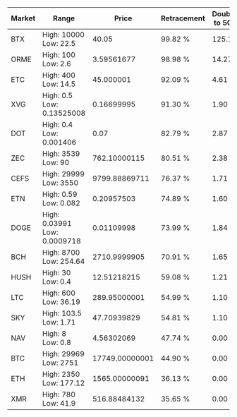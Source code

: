 | Market | Range | Price| Retracement | Doubles to 50% |
| --- | --- | --- | --- | --- |
| BTX | High: 10000<br />Low: 22.5 | 40.05 | 99.82 % | 125.12 |
| ORME | High: 100<br />Low: 2.6 | 3.59561677 | 98.98 % | 14.27 |
| ETC | High: 400<br />Low: 14.5 | 45.000001 | 92.09 % | 4.61 |
| XVG | High: 0.5<br />Low: 0.13525008 | 0.16699995 | 91.30 % | 1.90 |
| DOT | High: 0.4<br />Low: 0.001406 | 0.07 | 82.79 % | 2.87 |
| ZEC | High: 3539<br />Low: 90 | 762.10000115 | 80.51 % | 2.38 |
| CEFS | High: 29999<br />Low: 3550 | 9799.88869711 | 76.37 % | 1.71 |
| ETN | High: 0.59<br />Low: 0.082 | 0.20957503 | 74.89 % | 1.60 |
| DOGE | High: 0.03991<br />Low: 0.0009718 | 0.01109998 | 73.99 % | 1.84 |
| BCH | High: 8700<br />Low: 254.64 | 2710.9999905 | 70.91 % | 1.65 |
| HUSH | High: 30<br />Low: 0.4 | 12.51218215 | 59.08 % | 1.21 |
| LTC | High: 600<br />Low: 36.19 | 289.95000001 | 54.99 % | 1.10 |
| SKY | High: 103.5<br />Low: 1.71 | 47.70939829 | 54.81 % | 1.10 |
| NAV | High: 8<br />Low: 0.8 | 4.56302069 | 47.74 % | 0.00 |
| BTC | High: 29969<br />Low: 2751 | 17749.00000001 | 44.90 % | 0.00 |
| ETH | High: 2350<br />Low: 177.12 | 1565.00000091 | 36.13 % | 0.00 |
| XMR | High: 780<br />Low: 41.9 | 516.88484132 | 35.65 % | 0.00 |
